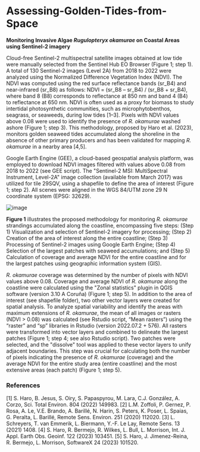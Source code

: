 # Assessing-Golden-Tides-from-Space
**Monitoring Invasive Algae *Rugulopteryx okamurae* on Coastal Areas using Sentinel-2 imagery**

Cloud-free Sentinel-2 multispectral satellite images obtained at low tide were manually selected from the Sentinel Hub EO Browser (Figure 1; step 1). A total of 130 Sentinel-2 images (Level 2A) from 2018 to 2022 were analyzed using the Normalized Difference Vegetation Index (NDVI). The NDVI was computed using the red surface reflectance bands (sr_B4) and near-infrared (sr_B8) as follows: NDVI = (sr_B8 – sr_B4) / (sr_B8 + sr_B4), where band 8 (B8) corresponds to reflectance at 850 nm and band 4 (B4) to reflectance at 650 nm. NDVI is often used as a proxy for biomass to study intertidal photosynthetic communities, such as microphytobenthos, seagrass, or seaweeds, during low tides [1–3]. Pixels with NDVI values above 0.08 were used to identify the presence of *R. okamurae* washed ashore (Figure 1; step 3). This methodology, proposed by Haro et al. (2023), monitors golden seaweed tides accumulated along the shoreline in the absence of other primary producers and has been validated for mapping *R. okamurae* in a nearby area [4,5].

Google Earth Engine (GEE), a cloud-based geospatial analysis platform, was employed to download NDVI images filtered with values above 0.08 from 2018 to 2022 (see GEE script). The "Sentinel-2 MSI: MultiSpectral Instrument, Level-2A" image collection (available from March 2017) was utilized for tile 29SQV, using a shapefile to define the area of interest (Figure 1; step 2). All scenes were aligned in the WGS 84/UTM zone 29 N coordinate system (EPSG: 32629).

![image](https://github.com/user-attachments/assets/dac0d47a-faf4-4a9d-a128-129a01b1c95e)

**Figure 1** illustrates the proposed methodology for monitoring *R. okamurae* strandings accumulated along the coastline, encompassing five steps: (Step 1) Visualization and selection of Sentinel-2 imagery for processing; (Step 2) Creation of the area of interest along the entire coastline; (Step 3) Processing of Sentinel-2 images using Google Earth Engine; (Step 4) Selection of the largest patches with seaweed accumulations; and (Step 5) Calculation of coverage and average NDVI for the entire coastline and for the largest patches using geographic information system (GIS).

*R. okamurae* coverage was determined by the number of pixels with NDVI values above 0.08. Coverage and average NDVI of *R. okamurae* along the coastline were calculated using the "Zonal statistics" plugin in QGIS software (version 3.10 A Coruña) (Figure 1; step 5). In addition to the area of interest (see shapefile folder), two other vector layers were created for spatial analysis. To analyze spatial variability and identify the areas with maximum extensions of *R. okamurae*, the mean of all images or rasters (NDVI > 0.08) was calculated (see Rstudio script, “Mean rasters”) using the “raster” and “sp” libraries in Rstudio (version 2022.07.2 + 576). All rasters were transformed into vector layers and combined to delineate the largest patches (Figure 1; step 4; see also Rstudio script). Two patches were selected, and the "dissolve" tool was applied to these vector layers to unify adjacent boundaries. This step was crucial for calculating both the number of pixels indicating the presence of *R. okamurae* (coverage) and the average NDVI for the entire study area (entire coastline) and the most extensive areas (each patch) (Figure 1; step 5).

### References
[1] S. Haro, B. Jesus, S. Oiry, S. Papaspyrou, M. Lara, C.J. González, A. Corzo, Sci. Total Environ. 804 (2022) 149983.
[2] L.M. Zoffoli, P. Gernez, P. Rosa, A. Le, V.E. Brando, A. Barillé, N. Harin, S. Peters, K. Poser, L. Spaias, G. Peralta, L. Barillé, Remote Sens. Environ. 251 (2020) 112020.
[3] L. Schreyers, T. van Emmerik, L. Biermann, Y.-F. Le Lay, Remote Sens. 13 (2021) 1408.
[4] S. Haro, R. Bermejo, R. Wilkes, L. Bull, L. Morrison, Int. J. Appl. Earth Obs. Geoinf. 122 (2023) 103451.
[5] S. Haro, J. Jimenez-Reina, R. Bermejo, L. Morrison, SoftwareX 24 (2023) 101520.

